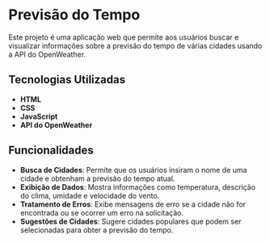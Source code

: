 # Previsão do Tempo

Este projeto é uma aplicação web que permite aos usuários buscar e visualizar informações sobre a previsão do tempo de várias cidades usando a API do OpenWeather.

## Tecnologias Utilizadas

- **HTML**
- **CSS**
- **JavaScript**
- **API do OpenWeather**

## Funcionalidades

- **Busca de Cidades**: Permite que os usuários insiram o nome de uma cidade e obtenham a previsão do tempo atual.
- **Exibição de Dados**: Mostra informações como temperatura, descrição do clima, umidade e velocidade do vento.
- **Tratamento de Erros**: Exibe mensagens de erro se a cidade não for encontrada ou se ocorrer um erro na solicitação.
- **Sugestões de Cidades**: Sugere cidades populares que podem ser selecionadas para obter a previsão do tempo.
